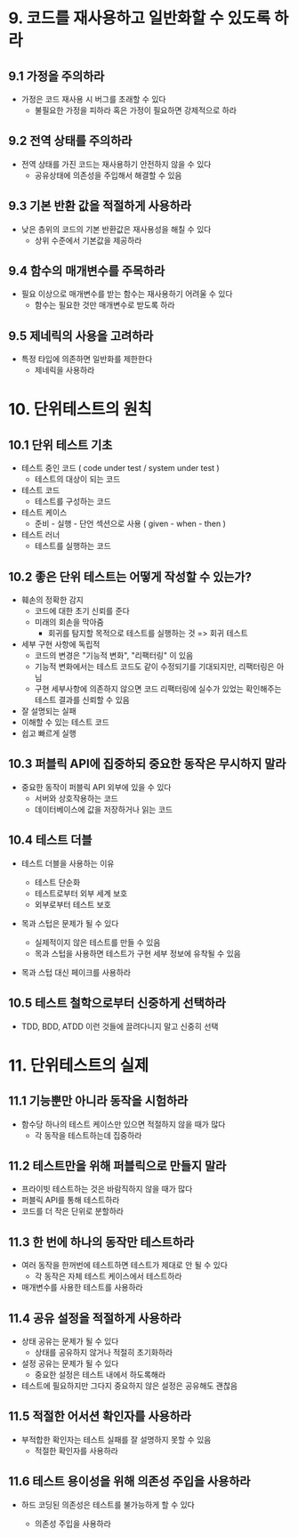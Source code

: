  # 9. 코드를 재사용하고 일반화할 수 있도록 하라

## 9.1 가정을 주의하라

-   가정은 코드 재사용 시 버그를 초래할 수 있다
    -   불필요한 가정을 피하라 혹은 가정이 필요하면 강제적으로 하라



## 9.2 전역 상태를 주의하라

-   전역 상태를 가진 코드는 재사용하기 안전하지 않을 수 있다
    -   공유상태에 의존성을 주입해서 해결할 수 있음



## 9.3 기본 반환 값을 적절하게 사용하라

-   낮은 층위의 코드의 기본 반환값은 재사용성을 해칠 수 있다
    -   상위 수준에서 기본값을 제공하라



## 9.4  함수의 매개변수를 주목하라

-   필요 이상으로 매개변수를 받는 함수는 재사용하기 어려울 수 있다
    -   함수는 필요한 것만 매개변수로 받도록 하라



## 9.5  제네릭의 사용을 고려하라

-   특정 타입에 의존하면 일반화를 제한한다
    -   제네릭을 사용하라



# 10. 단위테스트의 원칙

## 10.1 단위 테스트 기초

-   테스트 중인 코드 ( code under test / system under test )
    -   테스트의 대상이 되는 코드
-   테스트 코드
    -   테스트를 구성하는 코드
-   테스트 케이스
    -   준비 - 실행 - 단언 섹션으로 사용 ( given - when - then  )
-   테스트 러너
    -   테스트를 실행하는 코드



## 10.2 좋은 단위 테스트는 어떻게 작성할 수 있는가?

-   훼손의 정확한 감지
    -   코드에 대한 초기 신뢰를 준다
    -   미래의 회손을 막아줌
        -   회귀를 탐지할 목적으로 테스트를 실행하는 것 => 회귀 테스트
-   세부 구현 사항에 독립적
    -   코드의 변경은 "기능적 변화", "리팩터링" 이 있음
    -   기능적 변화에서는 테스트 코드도 같이 수정되기를 기대되지만, 리팩터링은 아님
    -   구현 세부사항에 의존하지 않으면 코드 리팩터링에 실수가 있었는 확인해주는 테스트 결과를 신뢰할 수 있음
-   잘 설명되는 실패
-   이해할 수 있는 테스트 코드
-   쉽고 빠르게 실행



## 10.3 퍼블릭 API에 집중하되 중요한 동작은 무시하지 말라

-   중요한 동작이 퍼블릭 API 외부에 있을 수 있다
    -   서버와 상호작용하는 코드
    -   데이터베이스에 값을 저장하거나 읽는 코드



## 10.4 테스트 더블

-   테스트 더블을 사용하는 이유
    -   테스트 단순화
    -   테스트로부터 외부 세계 보호
    -   외부로부터 테스트 보호
-   목과 스텁은 문제가 될 수 있다
    -   실제적이지 않은 테스트를 만들 수 있음
    -   목과 스텁을 사용하면 테스트가 구현 세부 정보에 유착될 수 있음

-   목과 스텁 대신 페이크를 사용하라



## 10.5 테스트 철학으로부터 신중하게 선택하라

-   TDD, BDD, ATDD 이런 것들에 끌려다니지 말고 신중히 선택



# 11. 단위테스트의 실제

## 11.1 기능뿐만 아니라 동작을 시험하라

-   함수당 하나의 테스트 케이스만 있으면 적절하지 않을 때가 많다
    -   각 동작을 테스트하는데 집중하라



## 11.2 테스트만을 위해 퍼블릭으로 만들지 말라

-   프라이빗 테스트하는 것은 바람직하지 않을 때가 많다
-   퍼블릭 API를 통해 테스트하라
-   코드를 더 작은 단위로 분할하라



## 11.3 한 번에 하나의 동작만 테스트하라

-   여러 동작을 한꺼번에 테스트하면 테스트가 제대로 안 될 수 있다
    -   각 동작은 자체 테스트 케이스에서 테스트하라
-   매개변수를 사용한 테스트를 사용하라



## 11.4 공유 설정을 적절하게 사용하라

-   상태 공유는 문제가 될 수 있다
    -   상태를 공유하지 않거나 적절히 초기화하라
-   설정 공유는 문제가 될 수 있다
    -   중요한 설정은 테스트 내에서 하도록해라
-   테스트에 필요하지만 그다지 중요하지 않은 설정은 공유해도 괜찮음



## 11.5 적절한 어서션 확인자를 사용하라

-   부적합한 확인자는 테스트 실패를 잘 설명하지 못할 수 있음
    -   적절한 확인자를 사용하라



## 11.6 테스트 용이성을 위해 의존성 주입을 사용하라

-   하드 코딩된 의존성은 테스트를 불가능하게 할 수 있다

    -   의존성 주입을 사용하라

    